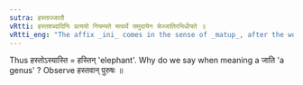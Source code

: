 ```yaml
---
sutra: हस्ताज्जातौ
vRtti: हस्तशब्दादिनिः प्रत्ययो नियम्यते मत्वर्थे समुदायेन चेज्जातिरभिधीयते ॥
vRtti_eng: "The affix _ini_ comes in the sense of _matup_, after the word _hasta_, when a genus is denoted by the word so formed."
---
```

Thus हस्तोऽस्यास्ति = हस्तिन् 'elephant'. Why do we say when meaning a जाति 'a genus' ? Observe हस्तवान् पुरुषः ॥
